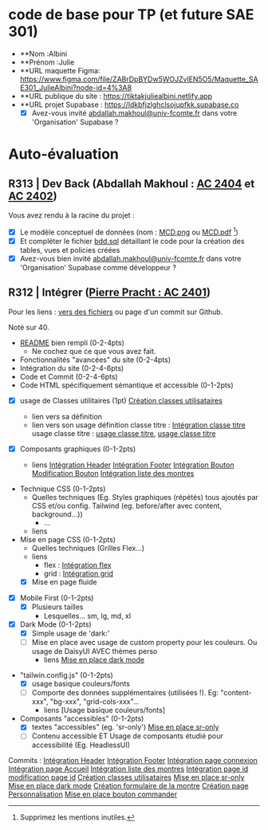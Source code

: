 # code de base pour TP (et future SAE 301)

- \*\*Nom :Albini
- \*\*Prénom :Julie
- \*\*URL maquette Figma: https://www.figma.com/file/ZABrDpBYDw5WOJZvlEN5O5/Maquette_SAE301_JulieAlbini?node-id=4%3A8
- \*\*URL publique du site : https://tiktakjuliealbini.netlify.app
- \*\*URL projet Supabase : https://ldkbfjzlghclsojupfkk.supabase.co
  - [x] Avez-vous invité abdallah.makhoul@univ-fcomte.fr dans votre 'Organisation' Supabase ?

# Auto-évaluation

## R313 | Dev Back (Abdallah Makhoul : [AC 2404](https://moodle.univ-fcomte.fr/mod/assign/view.php?id=612670) et [AC 2402](https://moodle.univ-fcomte.fr/mod/assign/view.php?id=612669))

Vous avez rendu à la racine du projet :

- [x] Le modèle conceptuel de données (nom : [MCD.png](/MCD.png) ou [MCD.pdf](/MCD.pdf) [^1])
- [x] Et compléter le fichier [bdd.sql](/bdd.sql) détaillant le code pour la création des tables, vues et policies créées
- [x] Avez-vous bien invité abdallah.makhoul@univ-fcomte.fr dans votre 'Organisation' Supabase comme développeur ?

## R312 | Intégrer ([Pierre Pracht : AC 2401](https://moodle.univ-fcomte.fr/mod/assign/view.php?id=612668))

Pour les liens :
[vers des fichiers](https://docs.github.com/en/repositories/managing-your-repositorys-settings-and-features/customizing-your-repository/about-readmes#relative-links-and-image-paths-in-readme-files) ou page d'un commit sur Github.

Noté sur 40.

- [README](/README.md) bien rempli (0-2-4pts)
  - Ne cochez que ce que vous avez fait.
- Fonctionnalités "avancées" du site (0-2-4pts)
- Intégration du site (0-2-4-6pts)
- Code et Commit (0-2-4-6pts)
- Code HTML spécifiquement sémantique et accessible (0-1-2pts)

- [x] usage de Classes utilitaires (1pt)
      [Création classes utilisataires](https://github.com/MMI-SAE-301/sae-301-2022-Albini-Julie/commit/d9ab8c310fe5dea2d471ccf62ee8cddd1e55f085)

  - lien vers sa définition
  - lien vers son usage
    définition classe titre : [Intégration classe titre](/src/index.css#l18)
    usage classe titre : [usage classe titre](/src//components//Footer.vue#l15), [usage classe titre](/src//components//Footer.vue#l3)

- [x] Composants graphiques (0-1-2pts)
  - liens
    [Intégration Header](https://github.com/MMI-SAE-301/sae-301-2022-Albini-Julie/commit/5204690ee7a40d9ca6159b5bd68a41010e33b2f0)
    [Intégration Footer](https://github.com/MMI-SAE-301/sae-301-2022-Albini-Julie/commit/5091510801319c27824583da8e8344f7811e6f38)
    [Intégration Bouton](https://github.com/MMI-SAE-301/sae-301-2022-Albini-Julie/commit/a909e1f0ef2286356b46be8a7524ae112a6c1893)
    [Modification Bouton](https://github.com/MMI-SAE-301/sae-301-2022-Albini-Julie/commit/d2a5836ed5d40c1d2c81eb565fcd9d4326ceadff)
    [Intégration liste des montres](https://github.com/MMI-SAE-301/sae-301-2022-Albini-Julie/commit/8bb59e594f190358874c9dd0ebf1dac9cb9a2f4d)
- Technique CSS (0-1-2pts)
  - Quelles techniques (Eg. Styles graphiques (répétés) tous ajoutés par CSS et/ou
    config. Tailwind (eg. before/after avec content, background...))
    - ...
  - liens
- Mise en page CSS (0-1-2pts)
  - Quelles techniques (Grilles Flex...)
  - liens
    - flex : [Intégration flex](/src//components//Header.vue#l2)
    - grid : [Intégration grid](./src//pages//Connexion.vue#l47)
  - [x] Mise en page fluide
- [x] Mobile First (0-1-2pts)
  - [x] Plusieurs tailles
    - Lesquelles... sm, lg, md, xl
- [x] Dark Mode (0-1-2pts)
  - [x] Simple usage de 'dark:'
  - [ ] Mise en place avec usage de custom property pour les couleurs. Ou usage de DaisyUI AVEC thèmes perso
    - liens
      [Mise en place dark mode](https://github.com/MMI-SAE-301/sae-301-2022-Albini-Julie/commit/14021e6909084272efcc7dd5c6ad2736b2369613)
- "tailwin.config.js" (0-1-2pts)
  - [x] usage basique couleurs/fonts
  - [ ] Comporte des données supplémentaires (utilisées !). Eg: "content-xxx", "bg-xxx", "grid-cols-xxx"...
    - liens
      [Usage basique couleurs/fonts]
- Composants "accessibles" (0-1-2pts)
  - [x] textes "accessibles" (eg. 'sr-only')
        [Mise en place sr-only](https://github.com/MMI-SAE-301/sae-301-2022-Albini-Julie/commit/694bf7712ea634adfd2216ce98c2ad4f4937d30c)
  - [ ] Contenu accessible ET Usage de composants étudié pour accessibilité (Eg. HeadlessUI)

[^1]: Supprimez les mentions inutiles.

Commits :
[Intégration Header](https://github.com/MMI-SAE-301/sae-301-2022-Albini-Julie/commit/5204690ee7a40d9ca6159b5bd68a41010e33b2f0)
[Intégration Footer](https://github.com/MMI-SAE-301/sae-301-2022-Albini-Julie/commit/5091510801319c27824583da8e8344f7811e6f38)
[Intégration page connexion](https://github.com/MMI-SAE-301/sae-301-2022-Albini-Julie/commit/3c3dcc53ae292a1e5999588c2310bebc7d71cdb2)
[Intégration page Accueil](https://github.com/MMI-SAE-301/sae-301-2022-Albini-Julie/commit/09877cb155202555b6d6b3d18c497733c47ba314)
[Intégration liste des montres](https://github.com/MMI-SAE-301/sae-301-2022-Albini-Julie/commit/8bb59e594f190358874c9dd0ebf1dac9cb9a2f4d)
[Intégration page id](https://github.com/MMI-SAE-301/sae-301-2022-Albini-Julie/commit/255ac78eff83267378f7f9da5ee3079b85104c38)
[modification page id](https://github.com/MMI-SAE-301/sae-301-2022-Albini-Julie/commit/cda2fd7e543bfc655bcd078b295b2e08ca335606)
[Création classes utilisataires](https://github.com/MMI-SAE-301/sae-301-2022-Albini-Julie/commit/d9ab8c310fe5dea2d471ccf62ee8cddd1e55f085)
[Mise en place sr-only](https://github.com/MMI-SAE-301/sae-301-2022-Albini-Julie/commit/694bf7712ea634adfd2216ce98c2ad4f4937d30c)
[Mise en place dark mode](https://github.com/MMI-SAE-301/sae-301-2022-Albini-Julie/commit/14021e6909084272efcc7dd5c6ad2736b2369613)
[Création formulaire de la montre](https://github.com/MMI-SAE-301/sae-301-2022-Albini-Julie/commit/bfcd483c7c37240e8d97669b24fcf0392b3f06a9)
[Création page Personnalisation](https://github.com/MMI-SAE-301/sae-301-2022-Albini-Julie/commit/471f5f0bdaac5b366101819ab59730fb45b5c320)
[Mise en place bouton commander](https://github.com/MMI-SAE-301/sae-301-2022-Albini-Julie/commit/073aa496afa405df91a544bfbde188991b8612da)

